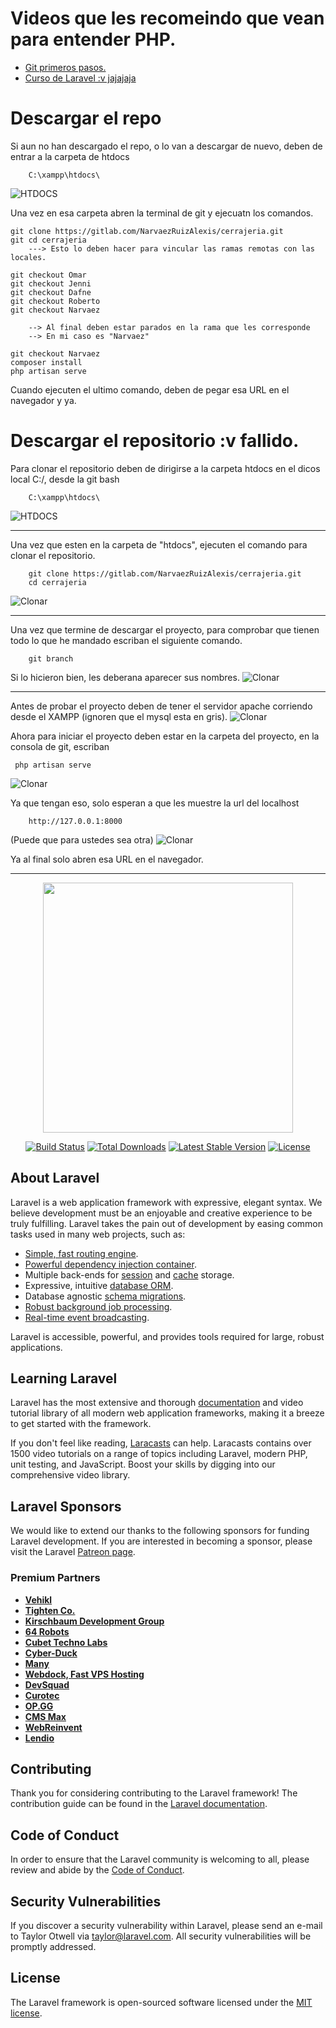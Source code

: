 # Videos que les recomeindo que vean para entender PHP.
* [Git primeros pasos.](https://www.youtube.com/watch?v=VwhdFwrzrXo)
* [Curso de Laravel :v jajajaja](https://www.youtube.com/watch?v=A-BL8Ir7puE&list=PLZ2ovOgdI-kWWS9aq8mfUDkJRfYib-SvF)


# Descargar el repo 
Si aun no han descargado el repo, o lo van a descargar de nuevo, deben de entrar a la 
carpeta de htdocs

```
    C:\xampp\htdocs\
```
![HTDOCS](./imgRM/htdocs.png)

Una vez en esa carpeta abren la terminal de git y ejecuatn los comandos.
```
git clone https://gitlab.com/NarvaezRuizAlexis/cerrajeria.git
git cd cerrajeria
    ---> Esto lo deben hacer para vincular las ramas remotas con las locales.

git checkout Omar 
git checkout Jenni
git checkout Dafne
git checkout Roberto
git checkout Narvaez

    --> Al final deben estar parados en la rama que les corresponde
    --> En mi caso es "Narvaez"

git checkout Narvaez 
composer install
php artisan serve
```

Cuando ejecuten el ultimo comando, deben de pegar esa URL en el navegador y ya.






# Descargar el repositorio :v fallido.

Para clonar el repositorio deben de dirigirse a la carpeta 
htdocs en el dicos local C:/, desde la git bash

```
    C:\xampp\htdocs\
```
![HTDOCS](./imgRM/htdocs.png)
___

Una vez que esten en la carpeta de "htdocs", ejecuten el comando para clonar el 
repositorio.

```
    git clone https://gitlab.com/NarvaezRuizAlexis/cerrajeria.git
    cd cerrajeria
```
![Clonar](./imgRM/clonar.png)

___

Una vez que termine de descargar el proyecto, para comprobar que tienen todo lo que he mandado escriban el siguiente comando.
```
    git branch 
```
Si lo hicieron bien, les deberana aparecer sus nombres.
![Clonar](./imgRM/branch.png)

___

Antes de probar el proyecto deben de tener el servidor apache corriendo desde el XAMPP
(ignoren que el mysql esta en gris).
![Clonar](./imgRM/apache.png)


Ahora para iniciar el proyecto deben estar en la carpeta del proyecto, en la consola de git,  escriban

```
 php artisan serve
```
![Clonar](./imgRM/artisan.png)

Ya que tengan eso, solo esperan a que les muestre la url del localhost
```
    http://127.0.0.1:8000
```
(Puede que para ustedes sea otra)
![Clonar](./imgRM/corriendo.png)

Ya al final solo abren esa URL  en el navegador.









___
<p align="center"><a href="https://laravel.com" target="_blank"><img src="https://raw.githubusercontent.com/laravel/art/master/logo-lockup/5%20SVG/2%20CMYK/1%20Full%20Color/laravel-logolockup-cmyk-red.svg" width="400"></a></p>

<p align="center">
<a href="https://travis-ci.org/laravel/framework"><img src="https://travis-ci.org/laravel/framework.svg" alt="Build Status"></a>
<a href="https://packagist.org/packages/laravel/framework"><img src="https://img.shields.io/packagist/dt/laravel/framework" alt="Total Downloads"></a>
<a href="https://packagist.org/packages/laravel/framework"><img src="https://img.shields.io/packagist/v/laravel/framework" alt="Latest Stable Version"></a>
<a href="https://packagist.org/packages/laravel/framework"><img src="https://img.shields.io/packagist/l/laravel/framework" alt="License"></a>
</p>

## About Laravel

Laravel is a web application framework with expressive, elegant syntax. We believe development must be an enjoyable and creative experience to be truly fulfilling. Laravel takes the pain out of development by easing common tasks used in many web projects, such as:

- [Simple, fast routing engine](https://laravel.com/docs/routing).
- [Powerful dependency injection container](https://laravel.com/docs/container).
- Multiple back-ends for [session](https://laravel.com/docs/session) and [cache](https://laravel.com/docs/cache) storage.
- Expressive, intuitive [database ORM](https://laravel.com/docs/eloquent).
- Database agnostic [schema migrations](https://laravel.com/docs/migrations).
- [Robust background job processing](https://laravel.com/docs/queues).
- [Real-time event broadcasting](https://laravel.com/docs/broadcasting).

Laravel is accessible, powerful, and provides tools required for large, robust applications.

## Learning Laravel

Laravel has the most extensive and thorough [documentation](https://laravel.com/docs) and video tutorial library of all modern web application frameworks, making it a breeze to get started with the framework.

If you don't feel like reading, [Laracasts](https://laracasts.com) can help. Laracasts contains over 1500 video tutorials on a range of topics including Laravel, modern PHP, unit testing, and JavaScript. Boost your skills by digging into our comprehensive video library.

## Laravel Sponsors

We would like to extend our thanks to the following sponsors for funding Laravel development. If you are interested in becoming a sponsor, please visit the Laravel [Patreon page](https://patreon.com/taylorotwell).

### Premium Partners

- **[Vehikl](https://vehikl.com/)**
- **[Tighten Co.](https://tighten.co)**
- **[Kirschbaum Development Group](https://kirschbaumdevelopment.com)**
- **[64 Robots](https://64robots.com)**
- **[Cubet Techno Labs](https://cubettech.com)**
- **[Cyber-Duck](https://cyber-duck.co.uk)**
- **[Many](https://www.many.co.uk)**
- **[Webdock, Fast VPS Hosting](https://www.webdock.io/en)**
- **[DevSquad](https://devsquad.com)**
- **[Curotec](https://www.curotec.com/services/technologies/laravel/)**
- **[OP.GG](https://op.gg)**
- **[CMS Max](https://www.cmsmax.com/)**
- **[WebReinvent](https://webreinvent.com/?utm_source=laravel&utm_medium=github&utm_campaign=patreon-sponsors)**
- **[Lendio](https://lendio.com)**

## Contributing

Thank you for considering contributing to the Laravel framework! The contribution guide can be found in the [Laravel documentation](https://laravel.com/docs/contributions).

## Code of Conduct

In order to ensure that the Laravel community is welcoming to all, please review and abide by the [Code of Conduct](https://laravel.com/docs/contributions#code-of-conduct).

## Security Vulnerabilities

If you discover a security vulnerability within Laravel, please send an e-mail to Taylor Otwell via [taylor@laravel.com](mailto:taylor@laravel.com). All security vulnerabilities will be promptly addressed.

## License

The Laravel framework is open-sourced software licensed under the [MIT license](https://opensource.org/licenses/MIT).
